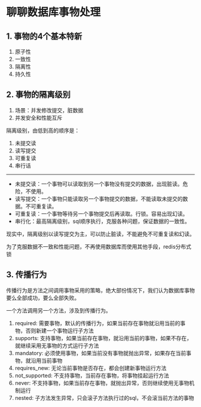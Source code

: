 # 聊聊数据库事物处理

## 1. 事物的4个基本特新

1. 原子性
2. 一致性
3. 隔离性
4. 持久性

## 2. 事物的隔离级别

1. 场景：并发修改提交，脏数据
2. 并发安全和性能互斥



隔离级别，由低到高的顺序是：

1. 未提交读
2. 读写提交
3. 可重复读
4. 串行话

---

* 未提交读：一个事物可以读取到另一个事物没有提交的数据，出现脏读。危险，不使用。
* 读写提交：一个事物只能读取另一个事物提交的数据，不能读取未提交的数据。不可重复读。
* 可重复读：一个事物等待另一个事物提交后再读取。行锁。容易出现幻读。
* 串行化：最高隔离级别，sql顺序执行，克服各种问题，保证数据的一致性。


现实中，隔离级别以读写提交为主，可以防止脏读，不能避免不可重复读和幻读。

为了克服数据不一致和性能问题，不再使用数据库而使用其他手段，redis分布式锁

## 3. 传播行为

传播行为是方法之间调用事物采用的策略，绝大部份情况下，我们认为数据库事物要么全部成功，要么全部失败。

一个方法调用另一个方法，涉及到传播行为。

1. required: 需要事物，默认的传播行为，如果当前存在事物就沿用当前的事物，否则新建一个事物运行子方法
2. supports: 支持事物，如果当前存在事物，就沿用当前的事物，如果不存在，就继续采用无事物的方式运行子方法
3. mandatory: 必须使用事物，如果当前没有事物就抛出异常，如果存在当前事物，就沿用当前事物
4. requires_new: 无论当前事物是否存在，都会创建新事物运行方法
5. not_supported: 不支持事物，当前存在事物，将事物挂起运行方法
6. never: 不支持事物，如果当前存在事物，就抛出异常，否则继续使用无事物机制运行
7. nested: 子方法发生异常，只会滚子方法执行过的sql，不会滚当前方法的事物


 























